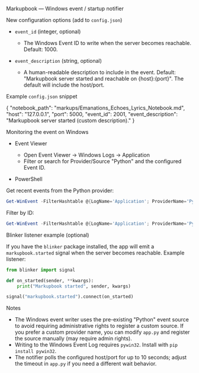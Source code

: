 Markupbook — Windows event / startup notifier

New configuration options (add to `config.json`)

- `event_id` (integer, optional)
  - The Windows Event ID to write when the server becomes reachable. Default: 1000.

- `event_description` (string, optional)
  - A human-readable description to include in the event. Default: "Markupbook server started and reachable on {host}:{port}". The default will include the host/port.

Example `config.json` snippet

{
  "notebook_path": "markups/Emanations_Echoes_Lyrics_Notebook.md",
  "host": "127.0.0.1",
  "port": 5000,
  "event_id": 2001,
  "event_description": "Markupbook server started (custom description)."
}

Monitoring the event on Windows

- Event Viewer
  - Open Event Viewer -> Windows Logs -> Application
  - Filter or search for Provider/Source "Python" and the configured Event ID.

- PowerShell

Get recent events from the Python provider:

```powershell
Get-WinEvent -FilterHashtable @{LogName='Application'; ProviderName='Python'} -MaxEvents 20
```

Filter by ID:

```powershell
Get-WinEvent -FilterHashtable @{LogName='Application'; ProviderName='Python'; Id=2001} -MaxEvents 10
```

Blinker listener example (optional)

If you have the `blinker` package installed, the app will emit a `markupbook.started` signal when the server becomes reachable. Example listener:

```python
from blinker import signal

def on_started(sender, **kwargs):
    print("Markupbook started", sender, kwargs)

signal("markupbook.started").connect(on_started)
```

Notes

- The Windows event writer uses the pre-existing "Python" event source to avoid requiring administrative rights to register a custom source. If you prefer a custom provider name, you can modify `app.py` and register the source manually (may require admin rights).
- Writing to the Windows Event Log requires `pywin32`. Install with `pip install pywin32`.
- The notifier polls the configured host/port for up to 10 seconds; adjust the timeout in `app.py` if you need a different wait behavior.
